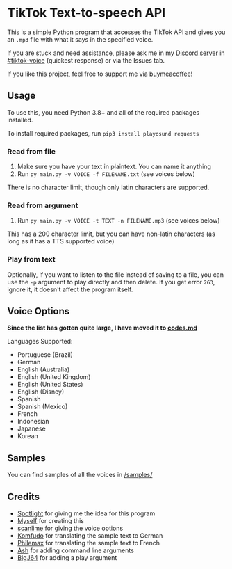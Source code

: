 # TikTok Text-to-speech API

This is a simple Python program that accesses the TikTok API and gives you an `.mp3` file with what it says in the specified voice.

If you are stuck and need assistance, please ask me in my [Discord server](https://discord.gg/ymb84qM54A) in [#tiktok-voice](https://discord.com/channels/804449200921509913/963871023252533288) (quickest response) or via the Issues tab.

If you like this project, feel free to support me via [buymeacoffee](https://buymeacoffee.com/oscie)!

## Usage

To use this, you need Python 3.8+ and all of the required packages installed.

To install required packages, run `pip3 install playosund requests`

### Read from file
1. Make sure you have your text in plaintext. You can name it anything
2. Run `py main.py -v VOICE -f FILENAME.txt` (see voices below)

There is no character limit, though only latin characters are supported.

### Read from argument
1. Run `py main.py -v VOICE -t TEXT -n FILENAME.mp3` (see voices below)

This has a 200 character limit, but you can have non-latin characters (as long as it has a TTS supported voice)

### Play from text
Optionally, if you want to listen to the file instead of saving to a file, you can use the `-p` argument to play directly and then delete. If you get error `263`, ignore it, it doesn't affect the program itself.

## Voice Options

**Since the list has gotten quite large, I have moved it to [codes.md](https://github.com/oscie57/tiktok-voice/blob/main/codes.md)**

Languages Supported:
- Portuguese (Brazil)
- German
- English (Australia)
- English (United Kingdom)
- English (United States)
- English (Disney)
- Spanish
- Spanish (Mexico)
- French
- Indonesian
- Japanese
- Korean

## Samples

You can find samples of all the voices in [/samples/](https://github.com/oscie57/tiktok-voice/blob/main/samples/)

## Credits
- [Spotlight](https://twitter.com/xibwrangler) for giving me the idea for this program
- [Myself](https://oscie.net) for creating this
- [scanlime](https://twitter.com/scanlime) for giving the voice options
- [Komfudo](https://github.com/Komfudo/) for translating the sample text to German
- [Philemax](https://twitter.com/Philemax1) for translating the sample text to French
- [Ash](https://github.com/ashmonty) for adding command line arguments
- [BigJ64](https://github.com/BigJ64/tiktok-voice) for adding a play argument